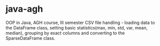 # java-agh
OOP in Java, AGH course, III semester
CSV file handling - loading data to the DataFrame class, setting basic statistics(max, min, std, var, mean, median), 
grouping by exact columns and converting to the SparseDataFrame class.
